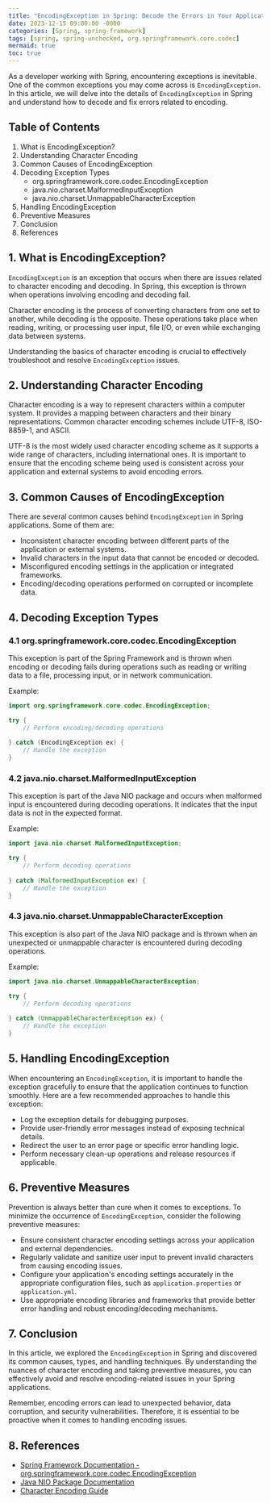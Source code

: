 ```yaml
---
title: "EncodingException in Spring: Decode the Errors in Your Application"
date: 2023-12-15 09:00:00 -0000
categories: [Spring, spring-framework]
tags: [spring, spring-unchecked, org.springframework.core.codec]
mermaid: true
toc: true
---
```



As a developer working with Spring, encountering exceptions is inevitable. One of the common exceptions you may come across is `EncodingException`. In this article, we will delve into the details of `EncodingException` in Spring and understand how to decode and fix errors related to encoding.

## Table of Contents
1. What is EncodingException?
2. Understanding Character Encoding
3. Common Causes of EncodingException
4. Decoding Exception Types
   - org.springframework.core.codec.EncodingException
   - java.nio.charset.MalformedInputException
   - java.nio.charset.UnmappableCharacterException
5. Handling EncodingException
6. Preventive Measures
7. Conclusion
8. References

## 1. What is EncodingException?

`EncodingException` is an exception that occurs when there are issues related to character encoding and decoding. In Spring, this exception is thrown when operations involving encoding and decoding fail.

Character encoding is the process of converting characters from one set to another, while decoding is the opposite. These operations take place when reading, writing, or processing user input, file I/O, or even while exchanging data between systems.

Understanding the basics of character encoding is crucial to effectively troubleshoot and resolve `EncodingException` issues.

## 2. Understanding Character Encoding

Character encoding is a way to represent characters within a computer system. It provides a mapping between characters and their binary representations. Common character encoding schemes include UTF-8, ISO-8859-1, and ASCII.

UTF-8 is the most widely used character encoding scheme as it supports a wide range of characters, including international ones. It is important to ensure that the encoding scheme being used is consistent across your application and external systems to avoid encoding errors.

## 3. Common Causes of EncodingException

There are several common causes behind `EncodingException` in Spring applications. Some of them are:

- Inconsistent character encoding between different parts of the application or external systems.
- Invalid characters in the input data that cannot be encoded or decoded.
- Misconfigured encoding settings in the application or integrated frameworks.
- Encoding/decoding operations performed on corrupted or incomplete data.

## 4. Decoding Exception Types

### 4.1 org.springframework.core.codec.EncodingException

This exception is part of the Spring Framework and is thrown when encoding or decoding fails during operations such as reading or writing data to a file, processing input, or in network communication.

Example:

```java
import org.springframework.core.codec.EncodingException;

try {
    // Perform encoding/decoding operations
    
} catch (EncodingException ex) {
    // Handle the exception
}
```

### 4.2 java.nio.charset.MalformedInputException

This exception is part of the Java NIO package and occurs when malformed input is encountered during decoding operations. It indicates that the input data is not in the expected format.

Example:

```java
import java.nio.charset.MalformedInputException;

try {
    // Perform decoding operations
    
} catch (MalformedInputException ex) {
    // Handle the exception
}
```

### 4.3 java.nio.charset.UnmappableCharacterException

This exception is also part of the Java NIO package and is thrown when an unexpected or unmappable character is encountered during decoding operations.

Example:

```java
import java.nio.charset.UnmappableCharacterException;

try {
    // Perform decoding operations
    
} catch (UnmappableCharacterException ex) {
    // Handle the exception
}
```

## 5. Handling EncodingException

When encountering an `EncodingException`, it is important to handle the exception gracefully to ensure that the application continues to function smoothly. Here are a few recommended approaches to handle this exception:

- Log the exception details for debugging purposes.
- Provide user-friendly error messages instead of exposing technical details.
- Redirect the user to an error page or specific error handling logic.
- Perform necessary clean-up operations and release resources if applicable.

## 6. Preventive Measures

Prevention is always better than cure when it comes to exceptions. To minimize the occurrence of `EncodingException`, consider the following preventive measures:

- Ensure consistent character encoding settings across your application and external dependencies.
- Regularly validate and sanitize user input to prevent invalid characters from causing encoding issues.
- Configure your application's encoding settings accurately in the appropriate configuration files, such as `application.properties` or `application.yml`.
- Use appropriate encoding libraries and frameworks that provide better error handling and robust encoding/decoding mechanisms.

## 7. Conclusion

In this article, we explored the `EncodingException` in Spring and discovered its common causes, types, and handling techniques. By understanding the nuances of character encoding and taking preventive measures, you can effectively avoid and resolve encoding-related issues in your Spring applications.

Remember, encoding errors can lead to unexpected behavior, data corruption, and security vulnerabilities. Therefore, it is essential to be proactive when it comes to handling encoding issues.

## 8. References

- [Spring Framework Documentation - org.springframework.core.codec.EncodingException](https://docs.spring.io/spring-framework/docs/current/javadoc-api/org/springframework/core/codec/EncodingException.html)
- [Java NIO Package Documentation](https://docs.oracle.com/en/java/javase/11/docs/api/java.base/java/nio/package-summary.html)
- [Character Encoding Guide](https://www.w3schools.com/charsets/default.asp)